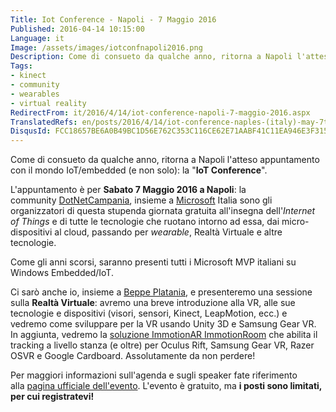 ```yaml
---
Title: Iot Conference - Napoli - 7 Maggio 2016
Published: 2016-04-14 10:15:00
Language: it
Image: /assets/images/iotconfnapoli2016.png
Description: Come di consueto da qualche anno, ritorna a Napoli l'atteso appuntamento con il mondo IoT/embedded (e non solo) la IoT Conference . L'appuntamento è per Sabato 7 Maggio 2016 a Napoli , la community DotNetCampania , insieme a Microsoft Italia sono gli organizzatori di questa stupenda giornata gratuita all'insegna dell' Internet of Things e di tutte le tecnologie che ruotano intorno ad essa, dai micro-dispositivi al cloud, passando per wearable , Realtà Virtuale e altre tecnologie.
Tags:
- kinect
- community
- wearables
- virtual reality
RedirectFrom: it/2016/4/14/iot-conference-napoli-7-maggio-2016.aspx
TranslatedRefs: en/posts/2016/4/14/iot-conference-naples-(italy)-may-7th-2016.md
DisqusId: FCC18657BE6A0B49BC1D56E762C353C116CE62E71AABF41C11EA946E3F3155E6
---
```

Come di consueto da qualche anno, ritorna a Napoli l'atteso appuntamento con il mondo IoT/embedded (e non solo): la "**IoT Conference**".

L'appuntamento è per **Sabato 7 Maggio 2016 a Napoli**: la community <a href="http://www.dotnetcampania.org/" target="_blank">DotNetCampania</a>, insieme a <a href="http://www.microsoft.com/it-it/default.aspx" target="_blank">Microsoft</a> Italia sono gli organizzatori di questa stupenda giornata gratuita all'insegna dell'*Internet of Things* e di tutte le tecnologie che ruotano intorno ad essa, dai micro-dispositivi al cloud, passando per *wearable*, Realtà Virtuale e altre tecnologie.

Come gli anni scorsi, saranno presenti tutti i Microsoft MVP italiani su Windows Embedded/IoT.

Ci sarò anche io, insieme a <a href="http://beppeplatania.com/it" target="_blank">Beppe Platania</a>, e presenteremo una sessione sulla **Realtà Virtuale**: avremo una breve introduzione alla VR, alle sue tecnologie e dispositivi (visori, sensori, Kinect, LeapMotion, ecc.) e vedremo come sviluppare per la VR usando Unity 3D e Samsung Gear VR. In aggiunta, vedremo la <a href="http://www.immotionar.com/it/servizi/immotionroom-immersione-in-spazi-virtuali/" target="_blank">soluzione ImmotionAR ImmotionRoom</a> che abilita il tracking a livello stanza (e oltre) per Oculus Rift, Samsung Gear VR, Razer OSVR e Google Cardboard. Assolutamente da non perdere!

Per maggiori informazioni sull'agenda e sugli speaker fate riferimento alla <a href="http://www.dotnetcampania.org/Events/Index/a01d3243-ce16-4259-9941-fb5e3de30119" target="_blank">pagina ufficiale dell'evento</a>. L'evento è gratuito, ma **i posti sono limitati, per cui registratevi!**